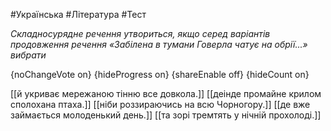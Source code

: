 #Українська #Література #Тест

*Складносурядне речення утвориться, якщо серед варіантів продовження речення «Забілена в тумани Говерла чатує на обрії...» вибрати*

{noChangeVote on}
{hideProgress on}
{shareEnable off}
{hideCount on}

[[й укриває мережаною тінню все довкола.]]
[[деінде промайне крилом сполохана птаха.]]
[[ніби роззираючись на всю Чорногору.]]
[[де вже займається молоденький день.]]
[[та зорі тремтять у нічній прохолоді.]]

